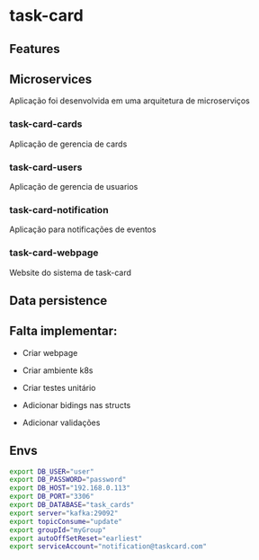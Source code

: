 # task-card

## Features



## Microservices
Aplicação foi desenvolvida em uma arquitetura de microserviços

### task-card-cards
Aplicação de gerencia de cards

### task-card-users
Aplicação de gerencia de usuarios

### task-card-notification
Aplicação para notificações de eventos

### task-card-webpage
Website do sistema de task-card

## Data persistence



## Falta implementar:
* Criar webpage
* Criar ambiente k8s


* Criar testes unitário
* Adicionar bidings nas structs
* Adicionar validações




## Envs

```bash
export DB_USER="user"
export DB_PASSWORD="password"
export DB_HOST="192.168.0.113"
export DB_PORT="3306"
export DB_DATABASE="task_cards"
export server="kafka:29092"
export topicConsume="update"
export groupId="myGroup"
export autoOffSetReset="earliest"
export serviceAccount="notification@taskcard.com"
```